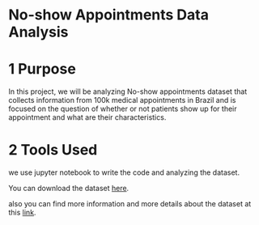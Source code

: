 # No-show Appointments Data Analysis

# 1 Purpose
In this project, we will be analyzing No-show appointments dataset that collects information from 100k medical appointments in Brazil and is focused on the question of whether or not patients show up for their appointment and what are their characteristics.

# 2 Tools Used
we use jupyter notebook to write the code and analyzing the dataset.

You can download the dataset [here](NoShowAppointments.csv).

also you can find more information and more details about the dataset at this [link](https://www.kaggle.com/joniarroba/noshowappointments).